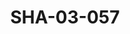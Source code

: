 ---
pid: SHA-03-057
title: SHA-03-057
language: en
collection: Sharhabil Ahmed
original_label: 
rights: Sharhabil Ahmed
location_of_original: Sharhabil Ahmed
photographer_or_studio: 
scanned_from: photograph 10.2 by 15
_date: 1980s-1990s
location: Khartoum, Residence of French Cultural Attache
description: Sharhabil Ahmed with group of people sitting at tables
additional_notes: 
permission_display: 'yes'
on_server: 'no'
on_website: 'no'
permalink: /archive/en/sha-03-057.html
layout: photo-page
---